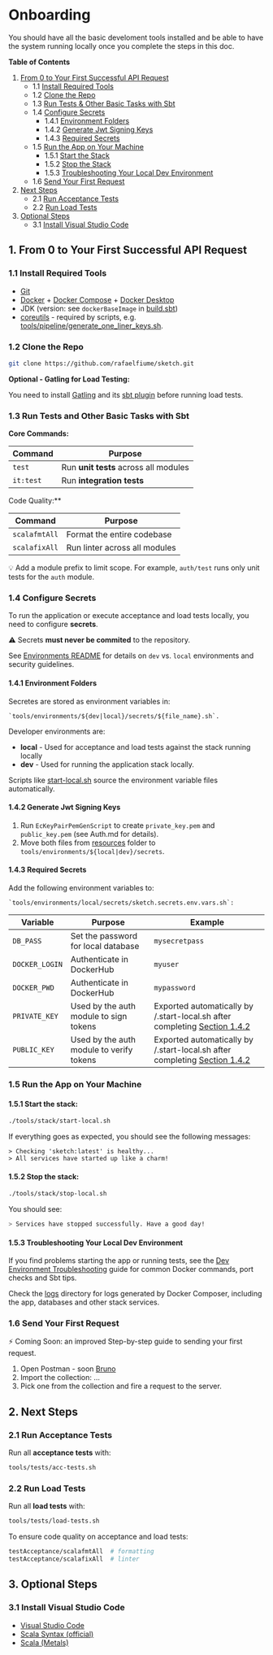 # Onboarding

You should have all the basic develoment tools installed and be able to have the system running locally once you complete the steps in this doc.

**Table of Contents**

1. [From 0 to Your First Successful API Request](#1-from-0-to-your-first-successful-api-request)
    - 1.1 [Install Required Tools](#12-install-required-tools)
    - 1.2 [Clone the Repo](#11-clone-the-repo)
    - 1.3 [Run Tests & Other Basic Tasks with Sbt](#13-run-tests-and-other-basic-tasks-with-sbt)
    - 1.4 [Configure Secrets](#14-configure-secrets)
       - 1.4.1 [Environment Folders](#141-environment-folders)
       - 1.4.2 [Generate Jwt Signing Keys](#142-generate-jwt-signing-keys)
       - 1.4.3 [Required Secrets](#143-required-secrets)
    - 1.5 [Run the App on Your Machine](#15-run-the-app-on-your-machine)
       - 1.5.1 [Start the Stack](#151-start-the-stack)
       - 1.5.2 [Stop the Stack](#152-stop-the-stack)
       - 1.5.3 [Troubleshooting Your Local Dev Environment](#153-troubleshooting-your-local-dev-environment)
    - 1.6 [Send Your First Request](#16-send-your-first-request)
2. [Next Steps](#2-next-steps)
    - 2.1 [Run Acceptance Tests](#21-run-acceptance-tests)
    - 2.2 [Run Load Tests](#22-run-load-tests)
3. [Optional Steps](#3-optional-steps)
    - 3.1 [Install Visual Studio Code](#31-install-visual-studio-code)


## 1. From 0 to Your First Successful API Request

### 1.1 Install Required Tools
    
* [Git](https://git-scm.com/)
* [Docker](https://www.docker.com/) + [Docker Compose](https://docs.docker.com/compose/) + [Docker Desktop](https://docs.docker.com/desktop/setup/install/linux/ubuntu/)
* JDK (version: see `dockerBaseImage` in [build.sbt](../build.sbt))
* [coreutils](https://www.gnu.org/software/coreutils/) - required by scripts, e.g. [tools/pipeline/generate_one_liner_keys.sh](../tools/pipeline/generate_one_liner_keys.sh).

### 1.2 Clone the Repo

```bash
git clone https://github.com/rafaelfiume/sketch.git
```

**Optional - Gatling for Load Testing:**

You need to install [Gatling](https://docs.gatling.io/tutorials/scripting-intro/) and its [sbt plugin](https://docs.gatling.io/integrations/build-tools/sbt-plugin/) before running load tests.


### 1.3 Run Tests and Other Basic Tasks with Sbt

**Core Commands:**

| Command        | Purpose |
|----------------|---------|
| `test`         | Run **unit tests** across all modules |
| `it:test`      | Run **integration tests**             |

Code Quality:**

| Command         | Purpose |
|-----------------|---------|
| `scalafmtAll`   | Format the entire codebase |
| `scalafixAll`   | Run linter across all modules |

💡 Add a module prefix to limit scope. For example, `auth/test` runs only unit tests for the `auth` module.


### 1.4 Configure Secrets

To run the application or execute acceptance and load tests locally, you need to configure **secrets**.

⚠️ Secrets **must never be commited** to the repository.

See [Environments README](../../tools/environments/README.md) for details on `dev` vs. `local` environments and security guidelines.

#### 1.4.1 Environment Folders

Secretes are stored as environment variables in:

    `tools/environments/${dev|local}/secrets/${file_name}.sh`.

Developer environments are:
 - **local** - Used for acceptance and load tests against the stack running locally
 - **dev** - Used for running the application stack locally.

Scripts like [start-local.sh](../../tools/stack/start-local.sh) source the environment variable files automatically.

#### 1.4.2 Generate Jwt Signing Keys

1. Run `EcKeyPairPemGenScript` to create `private_key.pem` and `public_key.pem` (see Auth.md for details).
1. Move both files from [resources](../../auth/src/main/resources/) folder to `tools/environments/${local|dev}/secrets`.

#### 1.4.3 Required Secrets

Add the following environment variables to:

    `tools/environments/local/secrets/sketch.secrets.env.vars.sh`:

| Variable         | Purpose                                  | Example                           |
|------------------|------------------------------------------|-----------------------------------|
| `DB_PASS`        | Set the password for local database      | `mysecretpass`                    |
| `DOCKER_LOGIN`   | Authenticate in DockerHub                | `myuser`                          |
| `DOCKER_PWD`     | Authenticate in DockerHub                | `mypassword`                      |
| `PRIVATE_KEY`    | Used by the auth module to sign tokens   | Exported automatically by /.start-local.sh after completing [Section 1.4.2](#142-generate-keys) |
| `PUBLIC_KEY`     | Used by the auth module to verify tokens | Exported automatically by /.start-local.sh after completing [Section 1.4.2](#142-generate-keys) |


### 1.5 Run the App on Your Machine

#### 1.5.1 Start the stack:

```bash
./tools/stack/start-local.sh
```

If everything goes as expected, you should see the following messages:
```
> Checking 'sketch:latest' is healthy...
> All services have started up like a charm!
```

#### 1.5.2 Stop the stack:

```bash
./tools/stack/stop-local.sh
```

You should see:
```bash
> Services have stopped successfully. Have a good day!
```

#### 1.5.3 Troubleshooting Your Local Dev Environment

If you find problems starting the app or running tests, see the [Dev Environment Troubleshooting](Local-Troubleshooting.md) guide for common Docker commands, port checks and Sbt tips.

Check the [logs](../../tools/stack/logs/) directory for logs generated by Docker Composer, including the app, databases and other stack services.


### 1.6 Send Your First Request

⚡ Coming Soon: an improved Step-by-step guide to sending your first request.

  1. Open Postman - soon [Bruno](https://www.usebruno.com/)
  1. Import the collection: ...
  1. Pick one from the collection and fire a request to the server.


## 2. Next Steps

### 2.1 Run Acceptance Tests

Run all **acceptance tests** with:
```bash
tools/tests/acc-tests.sh
```

### 2.2 Run Load Tests

Run all **load tests** with:
```bash
tools/tests/load-tests.sh
```

To ensure code quality on acceptance and load tests:
```bash
testAcceptance/scalafmtAll  # formatting
testAcceptance/scalafixAll  # linter
```

## 3. Optional Steps

### 3.1 Install Visual Studio Code

* [Visual Studio Code](https://code.visualstudio.com/)
* [Scala Syntax (official)](https://marketplace.visualstudio.com/items?itemName=scala-lang.scala)
* [Scala (Metals)](https://marketplace.visualstudio.com/items?itemName=scalameta.metals)
